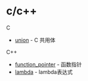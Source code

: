 # c/c++

C
- [union](https://github.com/gengyu-mamba/c-cplusplus/blob/master/c/union.c) - C 共用体

C++
- [function_pointer](https://github.com/gengyu-mamba/c-cplusplus/tree/master/cplusplus/function_pointer) - 函数指针
- [lambda](https://github.com/gengyu-mamba/c-cplusplus/blob/master/cplusplus/lambda.cpp) - lambda表达式


